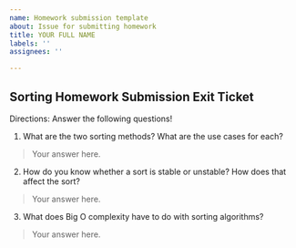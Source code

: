 ```yaml
---
name: Homework submission template
about: Issue for submitting homework
title: YOUR FULL NAME
labels: ''
assignees: ''

---
```


## Sorting Homework Submission Exit Ticket

Directions: Answer the following questions! 

1. What are the two sorting methods? What are the use cases for each? 
> Your answer here. 

2. How do you know whether a sort is stable or unstable? How does that affect the sort? 
> Your answer here. 

3. What does Big O complexity have to do with sorting algorithms? 
> Your answer here.
